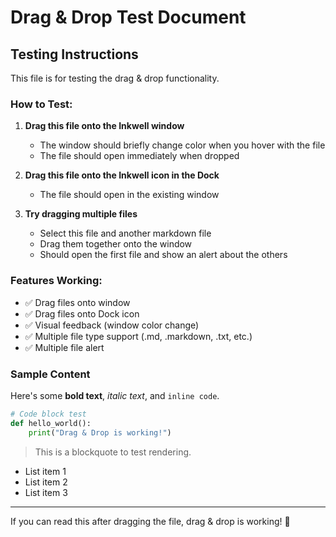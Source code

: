# Drag & Drop Test Document

## Testing Instructions

This file is for testing the drag & drop functionality.

### How to Test:

1. **Drag this file onto the Inkwell window**
   - The window should briefly change color when you hover with the file
   - The file should open immediately when dropped

2. **Drag this file onto the Inkwell icon in the Dock**
   - The file should open in the existing window

3. **Try dragging multiple files**
   - Select this file and another markdown file
   - Drag them together onto the window
   - Should open the first file and show an alert about the others

### Features Working:

- ✅ Drag files onto window
- ✅ Drag files onto Dock icon  
- ✅ Visual feedback (window color change)
- ✅ Multiple file type support (.md, .markdown, .txt, etc.)
- ✅ Multiple file alert

### Sample Content

Here's some **bold text**, *italic text*, and `inline code`.

```python
# Code block test
def hello_world():
    print("Drag & Drop is working!")
```

> This is a blockquote to test rendering.

- List item 1
- List item 2
- List item 3

---

If you can read this after dragging the file, drag & drop is working! 🎉